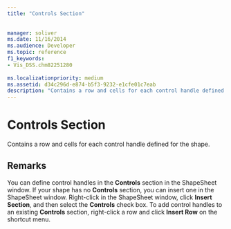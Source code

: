 ```yaml
---
title: "Controls Section"
 
 
manager: soliver
ms.date: 11/16/2014
ms.audience: Developer
ms.topic: reference
f1_keywords:
- Vis_DSS.chm82251280
 
ms.localizationpriority: medium
ms.assetid: d34c296d-e874-b5f3-9232-e1cfe01c7eab
description: "Contains a row and cells for each control handle defined for the shape."
---
```


# Controls Section

Contains a row and cells for each control handle defined for the shape.
  
## Remarks

You can define control handles in the **Controls** section in the ShapeSheet window. If your shape has no **Controls** section, you can insert one in the ShapeSheet window. Right-click in the ShapeSheet window, click **Insert Section**, and then select the **Controls** check box. To add control handles to an existing **Controls** section, right-click a row and click **Insert Row** on the shortcut menu. 
  

